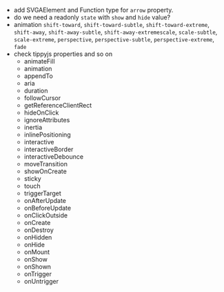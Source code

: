- add SVGAElement and Function type for `arrow` property.
- do we need a readonly `state` with `show` and `hide` value?
- animation `shift-toward`, `shift-toward-subtle`, `shift-toward-extreme`, `shift-away`, `shift-away-subtle`, `shift-away-extremescale`, `scale-subtle`, `scale-extreme`, `perspective`, `perspective-subtle`, `perspective-extreme`, `fade`
- check tippyjs properties and so on
  - animateFill
  - animation
  - appendTo
  - aria
  - duration
  - followCursor
  - getReferenceClientRect
  - hideOnClick
  - ignoreAttributes
  - inertia
  - inlinePositioning
  - interactive
  - interactiveBorder
  - interactiveDebounce
  - moveTransition
  - showOnCreate
  - sticky
  - touch
  - triggerTarget
  - onAfterUpdate
  - onBeforeUpdate
  - onClickOutside
  - onCreate
  - onDestroy
  - onHidden
  - onHide
  - onMount
  - onShow
  - onShown
  - onTrigger
  - onUntrigger
